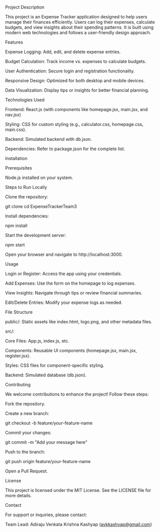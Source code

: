 Project Description

This project is an Expense Tracker application designed to help users manage their finances efficiently. Users can log their expenses, calculate budgets, and view insights about their spending patterns. It is built using modern web technologies and follows a user-friendly design approach.

Features

Expense Logging: Add, edit, and delete expense entries.

Budget Calculation: Track income vs. expenses to calculate budgets.

User Authentication: Secure login and registration functionality.

Responsive Design: Optimized for both desktop and mobile devices.

Data Visualization: Display tips or insights for better financial planning.

Technologies Used

Frontend: React.js (with components like homepage.jsx, main.jsx, and nav.jsx)

Styling: CSS for custom styling (e.g., calculator.css, homepage.css, main.css).

Backend: Simulated backend with db.json.

Dependencies: Refer to package.json for the complete list.

Installation

Prerequisites

Node.js installed on your system.

Steps to Run Locally

Clone the repository:

git clone <repository-url>
cd ExpenseTrackerTeam3

Install dependencies:

npm install

Start the development server:

npm start

Open your browser and navigate to http://localhost:3000.

Usage

Login or Register: Access the app using your credentials.

Add Expenses: Use the form on the homepage to log expenses.

View Insights: Navigate through tips or review financial summaries.

Edit/Delete Entries: Modify your expense logs as needed.

File Structure

public/: Static assets like index.html, logo.png, and other metadata files.

src/:

Core Files: App.js, index.js, etc.

Components: Reusable UI components (homepage.jsx, main.jsx, register.jsx).

Styles: CSS files for component-specific styling.

Backend: Simulated database (db.json).

Contributing

We welcome contributions to enhance the project! Follow these steps:

Fork the repository.

Create a new branch:

git checkout -b feature/your-feature-name

Commit your changes:

git commit -m "Add your message here"

Push to the branch:

git push origin feature/your-feature-name

Open a Pull Request.

License

This project is licensed under the MIT License. See the LICENSE file for more details.

Contact

For support or inquiries, please contact:

Team Lead: Adiraju Venkata Krishna Kashyap (avkkashyap@gmail.com)

